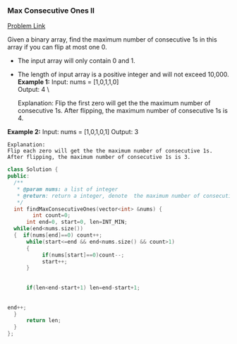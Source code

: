 ### __Max Consecutive Ones II__
[Problem Link](https://www.lintcode.com/problem/883/)

Given a binary array, find the maximum number of consecutive 1s in this array if you can flip at most one 0.

- The input array will only contain 0 and 1.
- The length of input array is a positive integer and will not exceed 10,000.
__Example 1:__
	Input:  nums = [1,0,1,1,0] \
	Output:  4 \
	
	Explanation:
	Flip the first zero will get the the maximum number of consecutive 1s. 
	After flipping, the maximum number of consecutive 1s is 4. 

__Example 2:__
	Input: nums = [1,0,1,0,1] 
	Output:  3 
	
	Explanation: 
	Flip each zero will get the the maximum number of consecutive 1s. 
	After flipping, the maximum number of consecutive 1s is 3.
  
  ```cpp
  class Solution {
public:
    /**
     * @param nums: a list of integer
     * @return: return a integer, denote  the maximum number of consecutive 1s
     */
    int findMaxConsecutiveOnes(vector<int> &nums) {
          int count=0;
        int end=0, start=0, len=INT_MIN;
    while(end<nums.size())
    {  if(nums[end]==0) count++;
        while(start<=end && end<nums.size() && count>1)
        {
             if(nums[start]==0)count--;
             start++;
        }
       
        
        if(len<end-start+1) len=end-start+1;
        
        
 end++;        
    }
        return len;
    }
};
  ```
	

